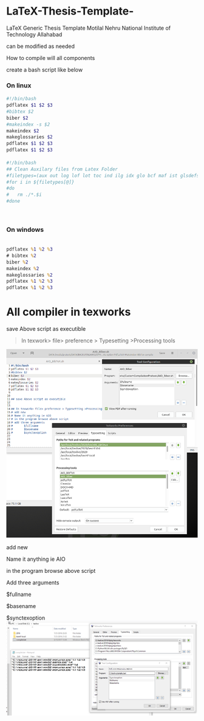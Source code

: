 # LaTeX-Thesis-Template-

LaTeX Generic Thesis Template Motilal Nehru National Institute of Technology Allahabad

can be modified as needed



How to compile will all components

create a bash script like below

### On linux

```bash
#!/bin/bash
pdflatex $1 $2 $3
#bibtex $2
biber $2
#makeindex -s $2
makeindex $2
makeglossaries $2
pdflatex $1 $2 $3
pdflatex $1 $2 $3

#!/bin/bash
## Clean Auxilary files from Latex Folder
#filetypes=(aux out log lof lot toc ind ilg idx glo bcf maf ist glsdefs mtc0 mtc gls glg 2i 2o blg run.xml bbl blg #bcf mtc* mlf* mlt* ptc* plf* plt*)
#for i in ${filetypes[@]}
#do
#	rm ./*.$i
#done




```

### On windows

```bat

pdflatex %1 %2 %3
# bibtex %2
biber %2
makeindex %2
makeglossaries %2
pdflatex %1 %2 %3
pdflatex %1 %2 %3

```



# All compiler in texworks

save Above script as executible

> In texwork> file> preference > Typesetting >Processing tools


![](./How%20to%20Configure%20Texworks%20option%20PdfLaTeX%2BMakeIndex%2BBibTex%20compile/step1.png)


add new

Name it anything ie AIO

in the program browse above script

Add three arguments

$fullname

$basename

$synctexoption
![](./How%20to%20Configure%20Texworks%20option%20PdfLaTeX%2BMakeIndex%2BBibTex%20compile/step2.png)